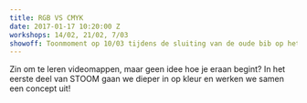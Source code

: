 ```yaml
---
title: RGB VS CMYK
date: 2017-01-17 10:20:00 Z
workshops: 14/02, 21/02, 7/03
showoff: Toonmoment op 10/03 tijdens de sluiting van de oude bib op het Zuid.
---
```


Zin om te leren videomappen, maar geen idee hoe je eraan begint? In het eerste deel van STOOM gaan we dieper in op kleur en werken we samen een concept uit!
